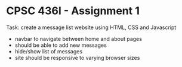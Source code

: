 # CPSC 436I - Assignment 1

Task: create a message list website using HTML, CSS and Javascript
- navbar to navigate between home and about pages
- should be able to add new messages
- hide/show list of messages
- site should be responsive to varying browser sizes
